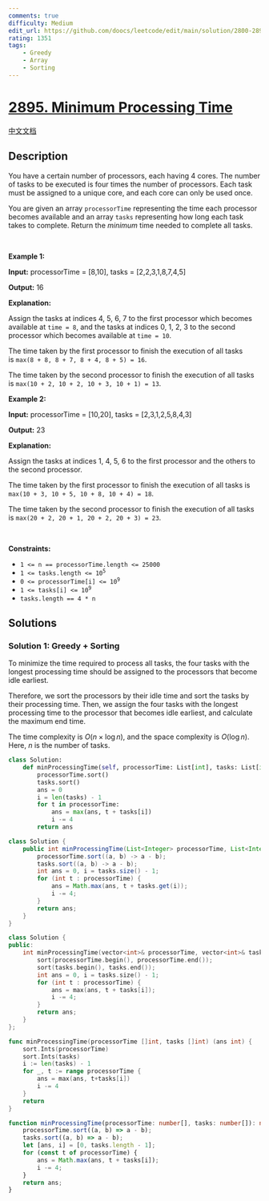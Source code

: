 ```yaml
---
comments: true
difficulty: Medium
edit_url: https://github.com/doocs/leetcode/edit/main/solution/2800-2899/2895.Minimum%20Processing%20Time/README_EN.md
rating: 1351
tags:
    - Greedy
    - Array
    - Sorting
---
```


# [2895. Minimum Processing Time](https://leetcode.com/problems/minimum-processing-time)

[中文文档](/solution/2800-2899/2895.Minimum%20Processing%20Time/README.md)

## Description

<p>You have a certain number of processors, each having 4 cores. The number of tasks to be executed is four times the number of processors. Each task must be assigned to a unique core, and each core can only be used once.</p>

<p>You are given an array <code>processorTime</code> representing the time each processor becomes available and an array <code>tasks</code> representing how long each task takes to complete. Return the&nbsp;<em>minimum</em> time needed to complete all tasks.</p>

<p>&nbsp;</p>
<p><strong class="example">Example 1:</strong></p>

<div class="example-block">
<p><strong>Input:</strong> <span class="example-io">processorTime = [8,10], tasks = [2,2,3,1,8,7,4,5]</span></p>

<p><strong>Output:</strong> <span class="example-io">16</span></p>

<p><strong>Explanation:</strong></p>

<p>Assign the tasks at indices 4, 5, 6, 7 to the first processor which becomes available at <code>time = 8</code>, and the tasks at indices 0, 1, 2, 3 to the second processor which becomes available at <code>time = 10</code>.&nbsp;</p>

<p>The time taken by the first processor to finish the execution of all tasks is&nbsp;<code>max(8 + 8, 8 + 7, 8 + 4, 8 + 5) = 16</code>.</p>

<p>The time taken by the second processor to finish the execution of all tasks is&nbsp;<code>max(10 + 2, 10 + 2, 10 + 3, 10 + 1) = 13</code>.</p>
</div>

<p><strong class="example">Example 2:</strong></p>

<div class="example-block">
<p><strong>Input:</strong> <span class="example-io">processorTime = [10,20], tasks = [2,3,1,2,5,8,4,3]</span></p>

<p><strong>Output:</strong> <span class="example-io">23</span></p>

<p><strong>Explanation:</strong></p>

<p>Assign the tasks at indices 1, 4, 5, 6 to the first processor and the others to the second processor.</p>

<p>The time taken by the first processor to finish the execution of all tasks is <code>max(10 + 3, 10 + 5, 10 + 8, 10 + 4) = 18</code>.</p>

<p>The time taken by the second processor to finish the execution of all tasks is <code>max(20 + 2, 20 + 1, 20 + 2, 20 + 3) = 23</code>.</p>
</div>

<p>&nbsp;</p>
<p><strong>Constraints:</strong></p>

<ul>
	<li><code>1 &lt;= n == processorTime.length &lt;= 25000</code></li>
	<li><code>1 &lt;= tasks.length &lt;= 10<sup>5</sup></code></li>
	<li><code>0 &lt;= processorTime[i] &lt;= 10<sup>9</sup></code></li>
	<li><code>1 &lt;= tasks[i] &lt;= 10<sup>9</sup></code></li>
	<li><code>tasks.length == 4 * n</code></li>
</ul>

## Solutions

### Solution 1: Greedy + Sorting

To minimize the time required to process all tasks, the four tasks with the longest processing time should be assigned to the processors that become idle earliest.

Therefore, we sort the processors by their idle time and sort the tasks by their processing time. Then, we assign the four tasks with the longest processing time to the processor that becomes idle earliest, and calculate the maximum end time.

The time complexity is $O(n \times \log n)$, and the space complexity is $O(\log n)$. Here, $n$ is the number of tasks.

<!-- tabs:start -->

```python
class Solution:
    def minProcessingTime(self, processorTime: List[int], tasks: List[int]) -> int:
        processorTime.sort()
        tasks.sort()
        ans = 0
        i = len(tasks) - 1
        for t in processorTime:
            ans = max(ans, t + tasks[i])
            i -= 4
        return ans
```

```java
class Solution {
    public int minProcessingTime(List<Integer> processorTime, List<Integer> tasks) {
        processorTime.sort((a, b) -> a - b);
        tasks.sort((a, b) -> a - b);
        int ans = 0, i = tasks.size() - 1;
        for (int t : processorTime) {
            ans = Math.max(ans, t + tasks.get(i));
            i -= 4;
        }
        return ans;
    }
}
```

```cpp
class Solution {
public:
    int minProcessingTime(vector<int>& processorTime, vector<int>& tasks) {
        sort(processorTime.begin(), processorTime.end());
        sort(tasks.begin(), tasks.end());
        int ans = 0, i = tasks.size() - 1;
        for (int t : processorTime) {
            ans = max(ans, t + tasks[i]);
            i -= 4;
        }
        return ans;
    }
};
```

```go
func minProcessingTime(processorTime []int, tasks []int) (ans int) {
	sort.Ints(processorTime)
	sort.Ints(tasks)
	i := len(tasks) - 1
	for _, t := range processorTime {
		ans = max(ans, t+tasks[i])
		i -= 4
	}
	return
}
```

```ts
function minProcessingTime(processorTime: number[], tasks: number[]): number {
    processorTime.sort((a, b) => a - b);
    tasks.sort((a, b) => a - b);
    let [ans, i] = [0, tasks.length - 1];
    for (const t of processorTime) {
        ans = Math.max(ans, t + tasks[i]);
        i -= 4;
    }
    return ans;
}
```

<!-- tabs:end -->

<!-- end -->
